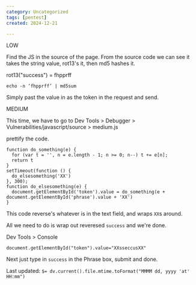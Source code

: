 ```yaml
---
category: Uncategorized
tags: [pentest]
created: 2024-12-21

---
```

LOW

Find the JS in the source of the page.
From the source code we can see it takes the string value, rot13's it, then md5 hashes it.

rot13("success") = fhpprff

```
echo -n ‘fhpprff’ | md5sum
```

Simply past the value in as the token in the request and send.

MEDIUM

This time, we have to go to Dev Tools > Debugger > Vulnerabilities/javascript/source > medium.js

prettify the code.

```
function do_something(e) {
  for (var t = '', n = e.length - 1; n >= 0; n--) t += e[n];
  return t
}
setTimeout(function () {
  do_elsesomething('XX')
}, 300);
function do_elsesomething(e) {
  document.getElementById('token').value = do_something(e + document.getElementById('phrase').value + 'XX')
}
```

This code reverse's whatever is in the text field, and wraps `XX`s around.  

All we need to do is wrap out reveresed `success` and we're done.

Dev Tools > Console
```
document.getElementById("token").value="XXsseccusXX"
```

Next just type in `success` in the Phrase box, submit and done.


Last updated: `$= dv.current().file.mtime.toFormat("MMMM dd, yyyy 'at' HH:mm")`
